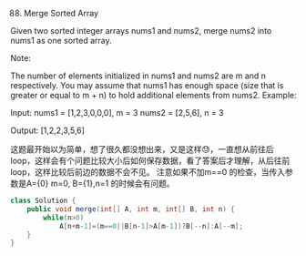 88. Merge Sorted Array

Given two sorted integer arrays nums1 and nums2, merge nums2 into nums1 as one sorted array.

Note:

The number of elements initialized in nums1 and nums2 are m and n respectively.
You may assume that nums1 has enough space (size that is greater or equal to m + n) to hold additional elements from nums2.
Example:

Input:
nums1 = [1,2,3,0,0,0], m = 3
nums2 = [2,5,6],       n = 3

Output: [1,2,2,3,5,6]

这题最开始以为简单，想了很久都没想出来，又是这样😓，一直想从前往后loop，这样会有个问题比较大小后如何保存数据，看了答案后才理解，从后往前loop，这样比较后前边的数据不会不见。
注意如果不加m==0 的检查，当传入参数是A={0} m=0, B={1},n=1 的时候会有问题。
```java
class Solution {
    public void merge(int[] A, int m, int[] B, int n) {            
        while(n>0)
            A[n+m-1]=(m==0||B[n-1]>A[m-1])?B[--n]:A[--m];
    }
}
```